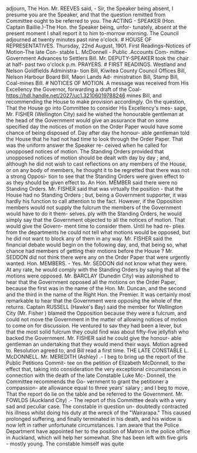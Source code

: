 adjourn, The Hon. Mr. REEVES said, - Sir, the Speaker being absent, I presume you are the Speaker, and that the question remitted from Committee ought to be referred to you. The ACTING - SPEAKER (Hon. Captain Baillie.)-The Hon. the Speaker being, unfor- tunately, absent at the present moment I shall report it to him to-morrow morning. The Council adjourned at twenty minutes past nine o'clock. # HOUSE OF REPRESENTATIVES. Thursday, 22nd August, 1901. First Readings-Notices of Motion-The late Con- stable L. McDonnell - Public .Accounts Com- mittee-Government Advances to Settlers Bill. Mr. DEPUTY-SPEAKER took the chair at half- past two o'clock p.m. PRAYERS. # FIRST READINGS. Westland and Nelson Goldfields Administra- tion Bill, Kiwitea County Council Offices Bill, Nelson Harbour Board Bill, Maori Lands Ad- ministration Bill, Stamp Bill, Coal-mines Bill. # NOTICES OF MOTION. A message was received from His Excellency the Governor, forwarding a draft of the Coal- https://hdl.handle.net/2027/uc1.32106019788246 mines Bill, and recommending the House to make provision accordingly. On the question, That the House go into Committee to consider His Excellency's mes- sage, Mr. FISHER (Wellington City) said he wished the honourable gentleman at the head of the Government would give an assurance that on some specified day the notices of motion on the Order Paper would have some chance of being disposed of. Day after day the honour- able gentleman told the House that he had not had time to look through the Order Paper. That was the uniform answer the Speaker re- ceived when he called for unopposed notices of motion. The Standing Orders provided that unopposed notices of motion should be dealt with day by day ; and, although he did not wish to cast reflections on any members of the House, or on any body of members, he thought it to be regretted that there was not a strong Opposi- tion to see that the Standing Orders were given effect to as they should be given effect to. An Hon. MEMBER said there were no Standing Orders. Mr. FISHER said that was virtually the position - that the House had no Standing Orders ; but, being a Government supporter, it was hardly his function to call attention to the fact. However, if the Opposition members would not supply the fulcrum the members of the Government would have to do it them- selves. <!-- PageHeader="1" --> ply with the Standing Orders, he would simply say that the Government objected to all the notices of motion. That would give the Govern- <!-- PageHeader="\-" --> ment time to consider them. Until he had re- plies from the departments he could not tell what motions would be opposed, but he did not want to block any of them in any way. Mr. FISHER said the financial debate would begin on the following day, and, that being so, what chance had members of getting their <!-- PageHeader="1" --> motions before the House ? Mr. SEDDON did not think there were any on the Order Paper that were urgently wanted. Hon. MEMBERS. - Yes. Mr. SEDDON did not know what they were. At any rate, he would comply with the Standing Orders by saying that all the motions were opposed. Mr. BARCLAY (Dunedin City) was astonished to hear that the Government opposed all the motions on the Order Paper, because the first was in the name of the Hon. Mr. Duncan, and the second and the third in the name of the Right Hon. the Premier. It was certainly most <!-- PageHeader="1" --> remarkable to hear that the Government were opposing the whole of the returns. Captain RUSSELL (Hawke's Bay) said the member for Wellington City (Mr. Fisher ) blamed the Opposition because they were a fulcrum, and could not move the Government in the matter of allowing notices of motion to come on for discussion. He ventured to sav they had been a lever, but that the most solid fulcrum they could find was about fifty-five jellyfish who backed the Government. Mr. FISHER said he could give the honour- able gentleman an undertaking that they would mend their ways. Motion agreed to. Resolution agreed to, and Bill read a first time. THE LATE CONSTABLE L. McDONNELL. Mr. MEREDITH (Ashley) .- I beg to bring up the report of the Public Petitions Commit- tee on the petition of Elizabeth McDonnell, to the effect that, taking into consideration the very exceptional circumstances in connection with the death of the late Constable Luke Mc- Donnell, the Committee recommends the Go- vernment to grant the petitioner a compassion- ate allowance equal to three years' salary ; and I beg to move, That the report do lie on the table and be referred to the Government. Mr. FOWLDS (Auckland City) .- The report of this Committee deals with a very sad and peculiar case. The constable in question un- doubtedly contracted his illness whilst doing his duty at the wreck of the "Wairarapa." This caused prolonged suffering, and finally terminated in his death, and his widow is now left in rather unfortunate circumstances. I am aware that the Police Department have appointed her to the position of Matron in the police office in Auckland, which will help her somewhat. She has been left with five girls - mostly young. The constable himself was quite 